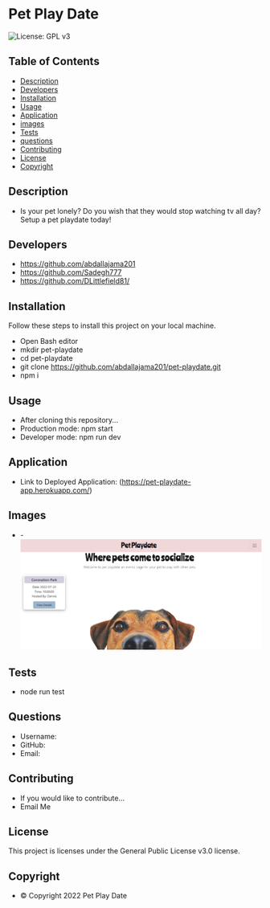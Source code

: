 
# Pet Play Date
![License: GPL v3](https://img.shields.io/badge/License-GPLv3-blue.svg)


## Table of Contents
- [Description](#description)
- [Developers](#developers)
- [Installation](#installation)
- [Usage](#usage)
- [Application](#application)
- [images](#images)
- [Tests](#tests)
- [questions](#questions)
- [Contributing](#contributing)
- [License](#license)
- [Copyright](#copyright)


## Description
- Is your pet lonely? Do you wish that they would stop watching tv all day? Setup a pet playdate today!

## Developers
- https://github.com/abdallajama201
- https://github.com/Sadegh777
- https://github.com/DLittlefield81/


## Installation
Follow these steps to install this project on your local machine.
- Open Bash editor
- mkdir pet-playdate
- cd pet-playdate
- git clone https://github.com/abdallajama201/pet-playdate.git
- npm i


## Usage
- After cloning this repository...
- Production mode: npm start
- Developer mode: npm run dev

## Application
- Link to Deployed Application: (https://pet-playdate-app.herokuapp.com/)


## Images
- -![ECommerceBackEnd](./public/images/pet-playdate.png)

## Tests
- node run test


## Questions
- Username: 
- GitHub: 
- Email: 


## Contributing
- If you would like to contribute...
- Email Me


## License
   This project is licenses under the General Public License v3.0 license.



## Copyright
- © Copyright 2022 Pet Play Date
